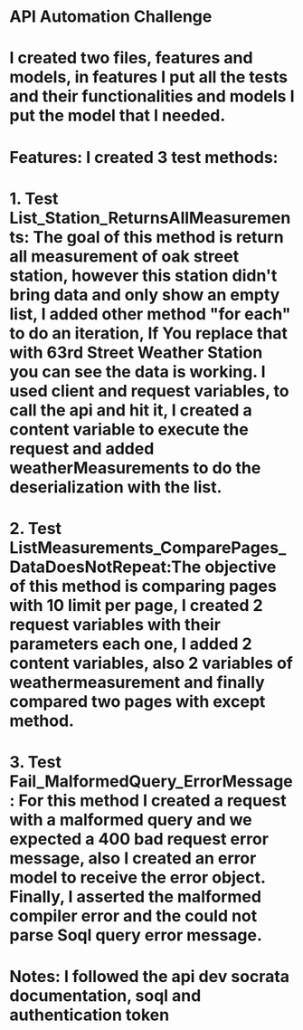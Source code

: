 # API Automation Challenge 
# I created two files, features and models, in features I put all the tests and their functionalities and models I put the model that I needed.
# Features: I created 3 test methods:
# 1. Test List_Station_ReturnsAllMeasurements: The goal of this method is return all measurement of oak street station, however this station didn't bring data and only show an empty list, I added other method "for each" to do an iteration, If You replace that with 63rd Street Weather Station you can see the data is working. I used client and request variables, to call the api and hit it, I created a content variable to execute the request and added weatherMeasurements to do the deserialization with the list.
# 2. Test ListMeasurements_ComparePages_DataDoesNotRepeat:The objective of this method is comparing pages with 10 limit per page, I created 2 request variables with their parameters each one, I added 2 content variables, also 2 variables of weathermeasurement and finally compared two pages with except method. 
# 3. Test Fail_MalformedQuery_ErrorMessage : For this method I created a request with a malformed query and we expected a 400 bad request error message, also I created an error model to receive the error object. Finally, I asserted the malformed compiler error and the could not parse Soql query error message.

# Notes:  I followed the api dev socrata documentation, soql and authentication token